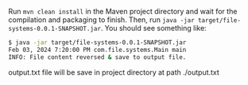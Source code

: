 Run `mvn clean install` in the Maven project directory and wait for the compilation and packaging to finish. Then, run `java -jar target/file-systems-0.0.1-SNAPSHOT.jar`. You should see something like:

```bash
$ java -jar target/file-systems-0.0.1-SNAPSHOT.jar 
Feb 03, 2024 7:20:00 PM com.file.systems.Main main
INFO: File content reversed & save to output file.
```
output.txt file will be save in project directory at path ./output.txt
